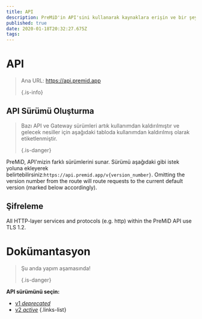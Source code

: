 ```yaml
---
title: API
description: PreMiD'in API'sini kullanarak kaynaklara erişin ve bir şey gerçekleştirin
published: true
date: 2020-01-18T20:32:27.675Z
tags:
---
```


# API

> Ana URL: https://api.premid.app 
> 
> {.is-info}

## API Sürümü Oluşturma
> Bazı API ve Gateway sürümleri artık kullanımdan kaldırılmıştır ve gelecek nesiller için aşağıdaki tabloda kullanımdan kaldırılmış olarak etiketlenmiştir. 
> 
> {.is-danger}

PreMiD, API'mizin farklı sürümlerini sunar. Sürümü aşağıdaki gibi istek yoluna ekleyerek belirtebilirsiniz:`https://api.premid.app/v{version_number}`. Omitting the version number from the route will route requests to the current default version (marked below accordingly).

## Şifreleme

All HTTP-layer services and protocols (e.g. http) within the PreMiD API use TLS 1.2.

# Dokümantasyon
> Şu anda yapım aşamasında! 
> 
> {.is-danger}

**API sürümünü seçin:**
- [v1 *deprecated*](/dev/api/v1)
- [v2 *active*](/dev/api/v2)
{.links-list}